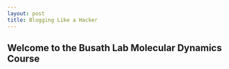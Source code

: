 ```yaml
---
layout: post
title: Blogging Like a Hacker
---
```

## Welcome to the Busath Lab Molecular Dynamics Course
